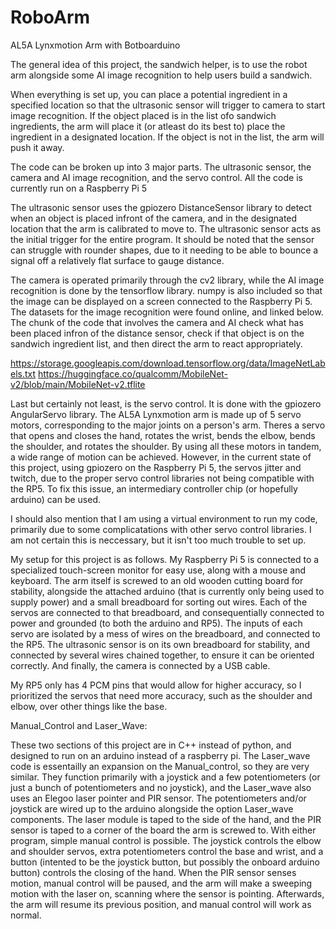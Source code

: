 # RoboArm
AL5A Lynxmotion Arm with Botboarduino


The general idea of this project, the sandwich helper, is to use the robot arm alongside some AI image recognition to help users build a sandwich.

When everything is set up, you can place a potential ingredient in a specified location so that the ultrasonic sensor will trigger to camera to start image recognition. If the object placed is in the list ofo sandwich ingredients, the arm will place it (or atleast do its best to) place the ingredient in a designated location. If the object is not in the list, the arm will push it away.

The code can be broken up into 3 major parts. The ultrasonic sensor, the camera and AI image recognition, and the servo control. All the code is currently run on a Raspberry Pi 5

The ultrasonic sensor uses the gpiozero DistanceSensor library to detect when an object is placed infront of the camera, and in the designated location that the arm is calibrated to move to. The ultrasonic sensor acts as the initial trigger for the entire program. It should be noted that the sensor can struggle with rounder shapes, due to it needing to be able to bounce a signal off a relatively flat surface to gauge distance.

The camera is operated primarily through the cv2 library, while the AI image recognition is done by the tensorflow library. numpy is also included so that the image can be displayed on a screen connected to the Raspberry Pi 5. The datasets for the image recognition were found online, and linked below. The chunk of the code that involves the camera and AI check what has been placed infron of the distance sensor, check if that object is on the sandwich ingredient list, and then direct the arm to react appropriately.

https://storage.googleapis.com/download.tensorflow.org/data/ImageNetLabels.txt
https://huggingface.co/qualcomm/MobileNet-v2/blob/main/MobileNet-v2.tflite

Last but certainly not least, is the servo control. It is done with the gpiozero AngularServo library. The AL5A Lynxmotion arm is made up of 5 servo motors, corresponding to the major joints on a person's arm. Theres a servo that opens and closes the hand, rotates the wrist, bends the elbow, bends the shoulder, and rotates the shoulder. By using all these motors in tandem, a wide range of motion can be achieved. However, in the current state of this project, using gpiozero on the Raspberry Pi 5, the servos jitter and twitch, due to the proper servo control libraries not being compatible with the RP5. To fix this issue, an intermediary controller chip (or hopefully arduino) can be used.

I should also mention that I am using a virtual environment to run my code, primarily due to some complicatations with other servo control libraries. I am not certain this is neccessary, but it isn't too much trouble to set up.

My setup for this project is as follows. My Raspberry Pi 5 is connected to a specialized touch-screen monitor for easy use, along with a mouse and keyboard. The arm itself is screwed to an old wooden cutting board for stability, alongside the attached arduino (that is currently only being used to supply power) and a small breadboard for sorting out wires. Each of the servos are connected to that breadboard, and consequentially connected to power and grounded (to both the arduino and RP5). The inputs of each servo are isolated by a mess of wires on the breadboard, and connected to the RP5. The ultrasonic sensor is on its own breadboard for stability, and connected by several wires chained together, to ensure it can be oriented correctly. And finally, the camera is connected by a USB cable.

My RP5 only has 4 PCM pins that would allow for higher accuracy, so I prioritized the servos that need more accuracy, such as the shoulder and elbow, over other things like the base.




Manual_Control and Laser_Wave:

These two sections of this project are in C++ instead of python, and designed to run on an arduino instead of a raspberry pi. The Laser_wave code is essentailly an expansion on the Manual_control, so they are very similar. They function primarily with a joystick and a few potentiometers (or just a bunch of potentiometers and no joystick), and the Laser_wave also uses an Elegoo laser pointer and PIR sensor. The potentiometers and/or joystick are wired up to the arduino alongside the option Laser_wave components. The laser module is taped to the side of the hand, and the PIR sensor is taped to a corner of the board the arm is screwed to. With either program, simple manual control is possible. The joystick controls the elbow and shoulder servos, extra potentiometers control the base and wrist, and a button (intented to be the joystick button, but possibly the onboard arduino button) controls the closing of the hand. When the PIR sensor senses motion, manual control will be paused, and the arm will make a sweeping motion with the laser on, scanning where the sensor is pointing. Afterwards, the arm will resume its previous position, and manual control will work as normal.
